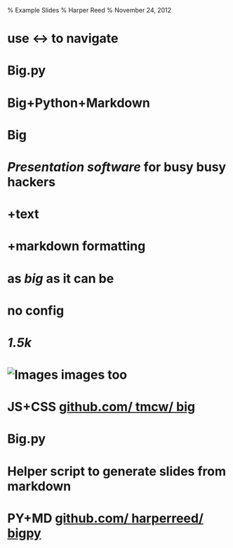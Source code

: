 % Example Slides
% Harper Reed
% November 24, 2012

# use &harr; to navigate
# Big.py
# Big+Python+Markdown
# Big
# *Presentation software* for busy busy hackers
# +text
# +markdown formatting
# as *big* as it can be
# no config
# *1.5k*
# ![Images](http://farm3.static.flickr.com/2506/5757000880_509440308e_z.jpg) images too
# JS+CSS [github.com/ tmcw/ big](https://github.com/tmcw/big)
# Big.py
# Helper script to generate slides from markdown

# PY+MD [github.com/ harperreed/ bigpy](https://github.com/harperreed/bigpy)
